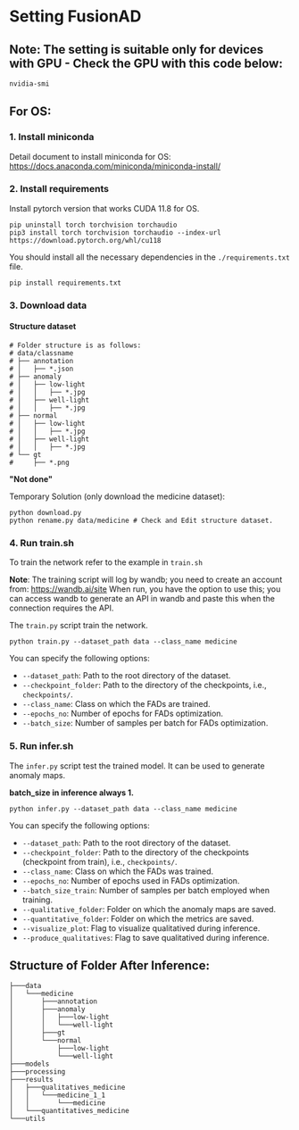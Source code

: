 # Setting FusionAD
## Note: The setting is suitable only for devices with GPU - Check the GPU with this code below:
```sh 
nvidia-smi
```

## For OS:

### 1. Install miniconda
Detail document to install miniconda for OS: https://docs.anaconda.com/miniconda/miniconda-install/

### 2. Install requirements
Install pytorch version that works CUDA 11.8 for OS.
```
pip uninstall torch torchvision torchaudio
pip3 install torch torchvision torchaudio --index-url https://download.pytorch.org/whl/cu118
```

You should install all the necessary dependencies in the `./requirements.txt` file.
```
pip install requirements.txt
```

### 3. Download data
#### Structure dataset
    # Folder structure is as follows:
    # data/classname
    # ├── annotation
    # │   ├── *.json
    # ├── anomaly
    # │   ├── low-light
    # │   │   ├── *.jpg
    # │   ├── well-light
    # │   │   ├── *.jpg
    # ├── normal
    # │   ├── low-light
    # │   │   ├── *.jpg
    # │   ├── well-light
    # │   │   ├── *.jpg
    # └── gt
    #     ├── *.png
**"Not done"**

Temporary Solution (only download the medicine dataset): 
```
python download.py
python rename.py data/medicine # Check and Edit structure dataset.
```

### 4. Run train.sh
To train the network refer to the example in `train.sh`

**Note**: The training script will log by wandb; you need to create an account from: https://wandb.ai/site When run, you have the option to use this; you can access wandb to generate an API in wandb and paste this when the connection requires the API.

The `train.py` script train the network.
```
python train.py --dataset_path data --class_name medicine
```

You can specify the following options:
   - `--dataset_path`: Path to the root directory of the dataset.
   - `--checkpoint_folder`: Path to the directory of the checkpoints, i.e., `checkpoints/`.
   - `--class_name`: Class on which the FADs are trained.
   - `--epochs_no`: Number of epochs for FADs optimization.
   - `--batch_size`: Number of samples per batch for FADs optimization.


### 5. Run infer.sh

The `infer.py` script test the trained model. It can be used to generate anomaly maps.

**batch_size in inference always 1.**
```
python infer.py --dataset_path data --class_name medicine
```
You can specify the following options:
   - `--dataset_path`: Path to the root directory of the dataset.
   - `--checkpoint_folder`: Path to the directory of the checkpoints (checkpoint from train), i.e., `checkpoints/`.
   - `--class_name`: Class on which the FADs was trained.
   - `--epochs_no`: Number of epochs used in FADs optimization.
   - `--batch_size_train`: Number of samples per batch employed when training.
   - `--qualitative_folder`: Folder on which the anomaly maps are saved.
   - `--quantitative_folder`: Folder on which the metrics are saved.
   - `--visualize_plot`: Flag to visualize qualitatived during inference.
   - `--produce_qualitatives`: Flag to save qualitatived during inference.


## Structure of Folder After Inference:
```
├───data
│   └───medicine
│       ├───annotation
│       ├───anomaly
│       │   ├───low-light
│       │   └───well-light
│       ├───gt
│       └───normal
│           ├───low-light
│           └───well-light
├───models
├───processing
├───results
│   ├───qualitatives_medicine
│   │   └───medicine_1_1
│   │       └───medicine
│   └───quantitatives_medicine
└───utils
```






